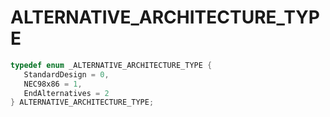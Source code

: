 # ALTERNATIVE_ARCHITECTURE_TYPE

```C
typedef enum _ALTERNATIVE_ARCHITECTURE_TYPE {
   StandardDesign = 0,
   NEC98x86 = 1,
   EndAlternatives = 2
} ALTERNATIVE_ARCHITECTURE_TYPE;
```
